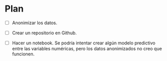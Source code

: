 # Plan
- [ ] Anonimizar los datos.
- [ ] Crear un repositorio en Github.
- [ ] Hacer un notebook.
Se podría intentar crear algún modelo predictivo entre las variables numéricas, pero los datos anonimizados no creo que funcionen.

